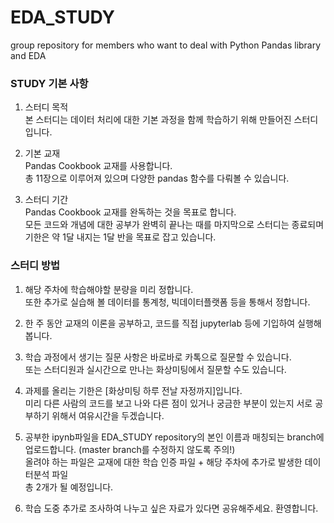 # EDA_STUDY
group repository for members who want to deal with Python Pandas library and EDA
  
### STUDY 기본 사항
1. 스터디 목적  
본 스터디는 데이터 처리에 대한 기본 과정을 함께 학습하기 위해 만들어진 스터디입니다.
  
2. 기본 교재  
Pandas Cookbook 교재를 사용합니다.  
총 11장으로 이루어져 있으며 다양한 pandas 함수를 다뤄볼 수 있습니다.
  
3. 스터디 기간  
Pandas Cookbook 교재를 완독하는 것을 목표로 합니다.  
모든 코드와 개념에 대한 공부가 완벽히 끝나는 때를 마지막으로 스터디는 종료되며 기한은 약 1달 내지는 1달 반을 목표로 잡고 있습니다.
  
### 스터디 방법  
  1) 해당 주차에 학습해야할 분량을 미리 정합니다.  
또한 추가로 실습해 볼 데이터를 통계청, 빅데이터플랫폼 등을 통해서 정합니다.  
  
  2) 한 주 동안 교재의 이론을 공부하고, 코드를 직접 jupyterlab 등에 기입하여 실행해봅니다.  
  
  3) 학습 과정에서 생기는 질문 사항은 바로바로 카톡으로 질문할 수 있습니다.  
또는 스터디원과 실시간으로 만나는 화상미팅에서 질문할 수도 있습니다.  
  
  4) 과제를 올리는 기한은 [화상미팅 하루 전날 자정까지]입니다.  
미리 다른 사람의 코드를 보고 나와 다른 점이 있거나 궁금한 부분이 있는지 서로 공부하기 위해서 여유시간을 두겠습니다.  
  
  5) 공부한 ipynb파일을 EDA_STUDY repository의 본인 이름과 매칭되는 branch에 업로드합니다. (master branch를 수정하지 않도록 주의!)  
올려야 하는 파일은 교재에 대한 학습 인증 파일 + 해당 주차에 추가로 발생한 데이터분석 파일  
총 2개가 될 예정입니다.  
  
  6) 학습 도중 추가로 조사하여 나누고 싶은 자료가 있다면 공유해주세요. 환영합니다.
